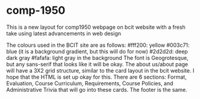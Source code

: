 # comp-1950
This is a new layout for comp1950 webpage on bcit website with a fresh take using latest advancements in web design

The colours used in the BCIT site are as follows:
#fff200: yellow
#003c71: blue (it is a background gradient, but this will do for now)
#2d2d2d: deep dark gray 
#fafafa: light gray in the background
The font is Geogrotesque, but any sans-serif that looks like it will be okay.
The about us/about page will have a 3X2 grid structure, similar to the card layout in the bcit website. I hope that the HTML is set up okay for this. There are 6 sections: Format, Evaluation, Course Curriculum, Requirements, Course Policies, and Administrative Trivia that will go into these cards. The footer is the same. 
